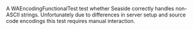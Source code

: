 A WAEncodingFunctionalTest test whether Seaside correctly handles non-ASCII strings. Unfortunately due to differences in server setup and source code encodings this test requires manual interaction.
